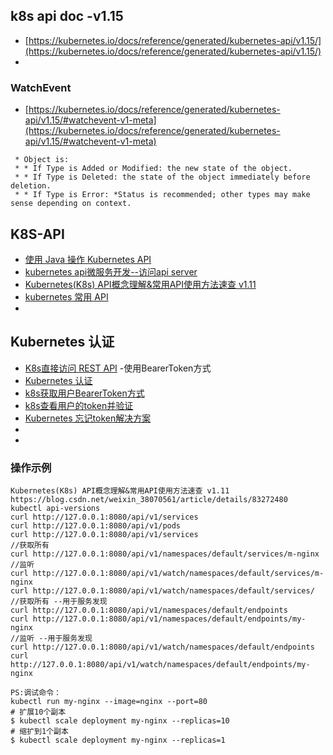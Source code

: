 ## k8s api doc -v1.15
- [https://kubernetes.io/docs/reference/generated/kubernetes-api/v1.15/](https://kubernetes.io/docs/reference/generated/kubernetes-api/v1.15/)
- []()

### WatchEvent
- [https://kubernetes.io/docs/reference/generated/kubernetes-api/v1.15/#watchevent-v1-meta](https://kubernetes.io/docs/reference/generated/kubernetes-api/v1.15/#watchevent-v1-meta)
```
 * Object is:
 * * If Type is Added or Modified: the new state of the object.
 * * If Type is Deleted: the state of the object immediately before deletion.
 * * If Type is Error: *Status is recommended; other types may make sense depending on context.
```

## K8S-API
- [使用 Java 操作 Kubernetes API](https://blog.csdn.net/fly910905/article/details/101345091)
- [kubernetes api微服务开发--访问api server](https://blog.csdn.net/xingyuzhe/article/details/80564441)
- [Kubernetes(K8s) API概念理解&常用API使用方法速查 v1.11](https://blog.csdn.net/weixin_38070561/article/details/83272480)
- [kubernetes 常用 API](https://www.jianshu.com/p/04dc3d77178a)
- []()

## Kubernetes 认证
- [K8s直接访问 REST API](https://blog.csdn.net/shenhonglei1234/article/details/81633127) -使用BearerToken方式
- [Kubernetes 认证](http://docs.kubernetes.org.cn/51.html)
- [k8s获取用户BearerToken方式](https://www.cnblogs.com/davygeek/p/12876540.html)
- [k8s查看用户的token并验证](https://blog.csdn.net/wangshuminjava/article/details/92791083)
- [Kubernetes 忘记token解决方案](https://blog.csdn.net/qq_19734597/article/details/97674360)
- []()
- []()

### 操作示例
```
Kubernetes(K8s) API概念理解&常用API使用方法速查 v1.11
https://blog.csdn.net/weixin_38070561/article/details/83272480
kubectl api-versions
curl http://127.0.0.1:8080/api/v1/services
curl http://127.0.0.1:8080/api/v1/pods
curl http://127.0.0.1:8080/api/v1/services
//获取所有
curl http://127.0.0.1:8080/api/v1/namespaces/default/services/m-nginx
//监听
curl http://127.0.0.1:8080/api/v1/watch/namespaces/default/services/m-nginx
curl http://127.0.0.1:8080/api/v1/watch/namespaces/default/services/
//获取所有 --用于服务发现
curl http://127.0.0.1:8080/api/v1/namespaces/default/endpoints
curl http://127.0.0.1:8080/api/v1/namespaces/default/endpoints/my-nginx
//监听 --用于服务发现
curl http://127.0.0.1:8080/api/v1/watch/namespaces/default/endpoints
curl http://127.0.0.1:8080/api/v1/watch/namespaces/default/endpoints/my-nginx

PS:调试命令：
kubectl run my-nginx --image=nginx --port=80
# 扩展10个副本
$ kubectl scale deployment my-nginx --replicas=10
# 缩扩到1个副本
$ kubectl scale deployment my-nginx --replicas=1
```